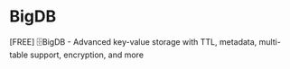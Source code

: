 # BigDB
[FREE] 🗄️BigDB - Advanced key-value storage with TTL, metadata, multi-table support, encryption, and more
